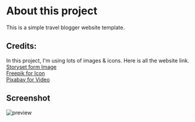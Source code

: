 # About this project
This is a simple travel blogger website template.
  

## Credits:
In this project, I'm using lots of images & icons. Here is all the website link. <br>
[Storyset form Image](https://storyset.com/) <br>
[Freepik for Icon](https://www.freepik.com) <br>
[Pixabay for Video](https://pixabay.com/videos)

## Screenshot
![preview](https://user-images.githubusercontent.com/50952901/149662557-04e242be-42ba-4998-8ad4-ce197b1fbc45.jpeg)
